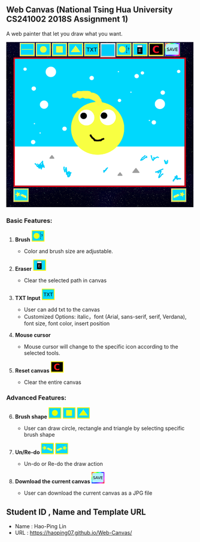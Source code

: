 ## Web Canvas (National Tsing Hua University CS241002 2018S Assignment 1)
A web painter that let you draw what you want.

<img src="preview.png" width="500px" height="441px" alt="preview"></img>

### Basic Features:

1. <b>Brush</b>
    <img src="pic/brushsize.png" width="34px" height="30px" alt="preview"></img>
    * Color and brush size are adjustable.

2. <b>Eraser</b>
    <img src="pic/eraser.png" width="34px" height="30px" alt="preview"></img>
    * Clear the selected path in canvas
 
3. <b>TXT Input</b>
    <img src="pic/txt.png" width="34px" height="30px" alt="preview"></img>
    * User can add txt to the canvas
    * Customized Options: italic，font (Arial, sans-serif, serif, Verdana), font size, font color, insert position
    
4. <b>Mouse cursor</b>
    * Mouse cursor will change to the specific icon according to the selected tools.

5. <b>Reset canvas</b>  <img src="pic/clear.png" width="34px" height="30px" alt="preview"></img>
    * Clear the entire canvas

### Advanced Features:

6. <b>Brush shape</b>
    <img src="pic/circle.png" width="34px" height="30px" alt="preview"></img>
    <img src="pic/rec.png" width="34px" height="30px" alt="preview"></img>
    <img src="pic/triangle.png" width="34px" height="30px" alt="preview"></img>
    * User can draw circle, rectangle and triangle by selecting specific brush shape 

7. <b>Un/Re-do</b>
    <img src="pic/undo.png" width="34px" height="30px" alt="preview"></img>
    <img src="pic/redo.png" width="34px" height="30px" alt="preview"></img>
    * Un-do or Re-do the draw action

8. <b>Download the current canvas</b>
    <img src="pic/save.png" width="34px" height="30px" alt="preview"></img>
    * User can download the current canvas as a JPG file

## Student ID , Name and Template URL
-  Name : Hao-Ping Lin
-  URL : https://haoping07.github.io/Web-Canvas/
